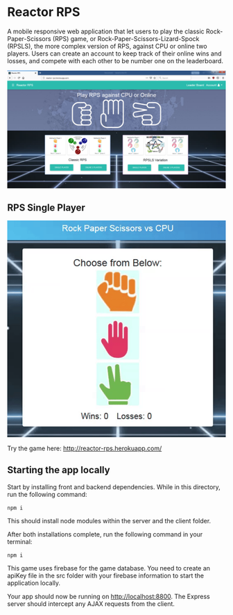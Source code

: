 # Reactor RPS

A mobile responsive web application that let users to play the classic Rock-Paper-Scissors (RPS) game, or Rock-Paper-Scissors-Lizard-Spock (RPSLS), the more complex version of RPS, against CPU or online two players. Users can create an account to keep track of their online wins and losses, and compete with each other to be number one on the leaderboard.

![Reactor-RPS Homa Page](https://github.com/ChanRahar/Game-Project/blob/master/Git%20Demo/Reactor-RPS.png) 


## RPS Single Player
![Reactor-RPS Single Player](https://github.com/ChanRahar/Game-Project/blob/master/Git%20Demo/RPS-Single.gif)

Try the game here: http://reactor-rps.herokuapp.com/

## Starting the app locally

Start by installing front and backend dependencies. While in this directory, run the following command:

```
npm i
```

This should install node modules within the server and the client folder.

After both installations complete, run the following command in your terminal:

```
npm i
```

This game uses firebase for the game database. You need to create an apiKey file in the src folder with your firebase information to start the application locally.

Your app should now be running on <http://localhost:8800>. The Express server should intercept any AJAX requests from the client.

